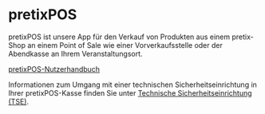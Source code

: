 # pretixPOS 

pretixPOS ist unsere App für den Verkauf von Produkten aus einem pretix-Shop an einem Point of Sale wie einer Vorverkaufsstelle oder der Abendkasse an Ihrem Veranstaltungsort. 

[pretixPOS-Nutzerhandbuch](https://download.pretix.eu/pretixpos.pdf)

Informationen zum Umgang mit einer technischen Sicherheitseinrichtung in Ihrer pretixPOS-Kasse finden Sie unter [Technische Sicherheitseinrichtung (TSE)](tse.de.md). 